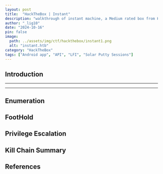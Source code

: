 ```yaml
---
layout: post
title:  "HackTheBox | Instant"
description: "walkthrough of instant machine, a Medium rated box from HackTheBox"
author: "_lig10"
date: "2024-10-16"
pin: false
image:
  path: ../assets/img/ctf/hackthebox/instant1.png
  alt: "instant.htb"
category: "HackTheBox"
tags: ["Android app", "API", "LFI", "Solar Putty Sessions"]
---
```


## Introduction
------------------------------------------------------------------------------------------


------------------------------------------------------------------------------------------


## Enumeration


## FootHold


## Privilege Escalation


## Kill Chain Summary


## References

